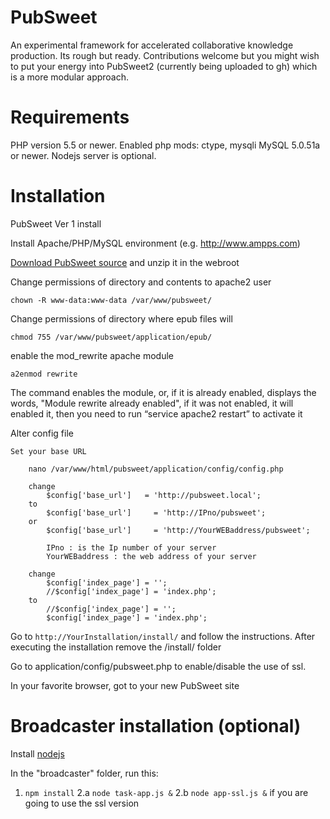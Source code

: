 PubSweet
========

An experimental framework for accelerated collaborative knowledge production. Its rough but ready. Contributions welcome but you might wish to put your energy into PubSweet2 (currently being uploaded to gh) which is a more modular approach.

Requirements
============

PHP version 5.5 or newer.
Enabled php mods: ctype, mysqli
MySQL 5.0.51a or newer.
Nodejs server is optional.

Installation
============

PubSweet Ver 1 install

Install Apache/PHP/MySQL environment (e.g. http://www.ampps.com)

[Download PubSweet source](https://github.com/BookSprints/PubSweet/archive/master.zip) and unzip it in the webroot

			
Change permissions of directory and contents to apache2 user

	chown -R www-data:www-data /var/www/pubsweet/
	
Change permissions of directory where epub files will 

	chmod 755 /var/www/pubsweet/application/epub/

enable the mod_rewrite apache module

	a2enmod rewrite

The command enables the module, or, if it is already enabled, displays the words, "Module rewrite already
enabled", if it was not enabled, it will enabled it, then you need to run “service apache2 restart” to activate it


Alter config file

	Set your base URL

		nano /var/www/html/pubsweet/application/config/config.php

		change
			$config['base_url']   = 'http://pubsweet.local';
		to
			$config['base_url']     = 'http://IPno/pubsweet';
		or
			$config['base_url']     = 'http://YourWEBaddress/pubsweet';

			IPno : is the Ip number of your server
			YourWEBaddress : the web address of your server

		change
			$config['index_page'] = '';
			//$config['index_page'] = 'index.php';
		to
			//$config['index_page'] = '';
			$config['index_page'] = 'index.php';

Go to `http://YourInstallation/install/` and follow the instructions. After executing the installation remove the /install/ folder

Go to application/config/pubsweet.php to enable/disable the use of ssl.

In your favorite browser, got to your new PubSweet site

Broadcaster installation (optional)
===================

Install [nodejs](http://nodejs.org/download/) 

In the "broadcaster" folder, run this:

1. `npm install`
2.a `node task-app.js &`
2.b `node app-ssl.js &` if you are going to use the ssl version